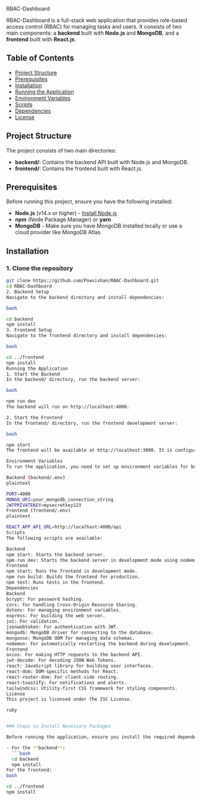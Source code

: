  RBAC-Dashboard

RBAC-Dashboard is a full-stack web application that provides role-based access control (RBAC) for managing tasks and users. It consists of two main components: a **backend** built with **Node.js** and **MongoDB**, and a **frontend** built with **React.js**.

## Table of Contents

- [Project Structure](#project-structure)
- [Prerequisites](#prerequisites)
- [Installation](#installation)
- [Running the Application](#running-the-application)
- [Environment Variables](#environment-variables)
- [Scripts](#scripts)
- [Dependencies](#dependencies)
- [License](#license)

## Project Structure

The project consists of two main directories:

- **backend/**: Contains the backend API built with Node.js and MongoDB.
- **frontend/**: Contains the frontend built with React.js.

## Prerequisites

Before running this project, ensure you have the following installed:

- **Node.js** (v14.x or higher) - [Install Node.js](https://nodejs.org/)
- **npm** (Node Package Manager) or **yarn**
- **MongoDB** - Make sure you have MongoDB installed locally or use a cloud provider like MongoDB Atlas.

## Installation

### 1. Clone the repository

```bash
git clone https://github.com/Powsishan/RBAC-Dashboard.git
cd RBAC-Dashboard
2. Backend Setup
Navigate to the backend directory and install dependencies:

bash

cd backend
npm install
3. Frontend Setup
Navigate to the frontend directory and install dependencies:

bash

cd ../frontend
npm install
Running the Application
1. Start the Backend
In the backend/ directory, run the backend server:

bash

npm run dev
The backend will run on http://localhost:4000.

2. Start the Frontend
In the frontend/ directory, run the frontend development server:

bash

npm start
The frontend will be available at http://localhost:3000. It is configured to proxy requests to the backend API running on port 4000.

Environment Variables
To run the application, you need to set up environment variables for both the backend and frontend.

Backend (backend/.env)
plaintext

PORT=4000
MONGO_URI=your_mongodb_connection_string
JWTPRIVATEKEY=mysecretkey123
Frontend (frontend/.env)
plaintext

REACT_APP_API_URL=http://localhost:4000/api
Scripts
The following scripts are available:

Backend
npm start: Starts the backend server.
npm run dev: Starts the backend server in development mode using nodemon.
Frontend
npm start: Runs the frontend in development mode.
npm run build: Builds the frontend for production.
npm test: Runs tests in the frontend.
Dependencies
Backend
bcrypt: For password hashing.
cors: For handling Cross-Origin Resource Sharing.
dotenv: For managing environment variables.
express: For building the web server.
joi: For validation.
jsonwebtoken: For authentication with JWT.
mongodb: MongoDB driver for connecting to the database.
mongoose: MongoDB ODM for managing data schemas.
nodemon: For automatically restarting the backend during development.
Frontend
axios: For making HTTP requests to the backend API.
jwt-decode: For decoding JSON Web Tokens.
react: JavaScript library for building user interfaces.
react-dom: DOM-specific methods for React.
react-router-dom: For client-side routing.
react-toastify: For notifications and alerts.
tailwindcss: Utility-first CSS framework for styling components.
License
This project is licensed under the ISC License.

ruby


### Steps to Install Necessary Packages

Before running the application, ensure you install the required dependencies by running the following commands:

- For the **backend**:
  ```bash
  cd backend
  npm install
For the frontend:
bash

cd ../frontend
npm install

